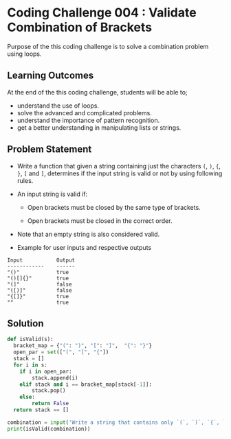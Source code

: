 # Coding Challenge 004 : Validate Combination of Brackets

Purpose of the this coding challenge is to solve a combination problem using loops.

## Learning Outcomes

At the end of the this coding challenge, students will be able to;

- understand the use of loops.
- solve the advanced and complicated problems.
- understand the importance of pattern recognition.
- get a better understanding in manipulating lists or strings.

## Problem Statement
  
- Write a function that given a string containing just the characters `(`, `)`, `{`, `}`, `[` and `]`, determines if the input string is valid or not by using following rules.

- An input string is valid if:

  - Open brackets must be closed by the same type of brackets.

  - Open brackets must be closed in the correct order.

- Note that an empty string is also considered valid.

- Example for user inputs and respective outputs

```text
Input           Output
------------    ------
"()"            true
"()[]{}"        true
"(]"            false
"([)]"          false
"{[]}"          true
""              true
```

## Solution

```python
def isValid(s):
  bracket_map = {"(": ")", "[": "]",  "{": "}"}
  open_par = set(["(", "[", "{"])
  stack = []
  for i in s:
    if i in open_par:
        stack.append(i)
    elif stack and i == bracket_map[stack[-1]]:
        stack.pop()
    else:
        return False
  return stack == []

combination = input('Write a string that contains only `(`, `)`, `{`, `}`, `[` and `]`: ')
print(isValid(combination))
```
